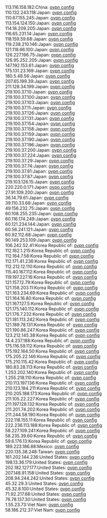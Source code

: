 113.116.158.182:China: [ovpn config](vpn/113_116_158_182.ovpn)  
110.132.243.118:Japan: [ovpn config](vpn/110_132_243_118.ovpn)  
110.67.155.245:Japan: [ovpn config](vpn/110_67_155_245.ovpn)  
113.154.124.150:Japan: [ovpn config](vpn/113_154_124_150.ovpn)  
114.18.209.205:Japan: [ovpn config](vpn/114_18_209_205.ovpn)  
116.65.231.14:Japan: [ovpn config](vpn/116_65_231_14.ovpn)  
118.159.59.68:Japan: [ovpn config](vpn/118_159_59_68.ovpn)  
119.238.210.146:Japan: [ovpn config](vpn/119_238_210_146.ovpn)  
121.118.66.100:Japan: [ovpn config](vpn/121_118_66_100.ovpn)  
126.227.196.75:Japan: [ovpn config](vpn/126_227_196_75.ovpn)  
126.95.252.205:Japan: [ovpn config](vpn/126_95_252_205.ovpn)  
147.192.153.61:Japan: [ovpn config](vpn/147_192_153_61.ovpn)  
175.131.23.169:Japan: [ovpn config](vpn/175_131_23_169.ovpn)  
180.5.48.56:Japan: [ovpn config](vpn/180_5_48_56.ovpn)  
207.65.199.39:Japan: [ovpn config](vpn/207_65_199_39.ovpn)  
211.128.34.199:Japan: [ovpn config](vpn/211_128_34_199.ovpn)  
219.100.37.10:Japan: [ovpn config](vpn/219_100_37_10.ovpn)  
219.100.37.100:Japan: [ovpn config](vpn/219_100_37_100.ovpn)  
219.100.37.103:Japan: [ovpn config](vpn/219_100_37_103.ovpn)  
219.100.37.11:Japan: [ovpn config](vpn/219_100_37_11.ovpn)  
219.100.37.126:Japan: [ovpn config](vpn/219_100_37_126.ovpn)  
219.100.37.131:Japan: [ovpn config](vpn/219_100_37_131.ovpn)  
219.100.37.154:Japan: [ovpn config](vpn/219_100_37_154.ovpn)  
219.100.37.158:Japan: [ovpn config](vpn/219_100_37_158.ovpn)  
219.100.37.159:Japan: [ovpn config](vpn/219_100_37_159.ovpn)  
219.100.37.190:Japan: [ovpn config](vpn/219_100_37_190.ovpn)  
219.100.37.196:Japan: [ovpn config](vpn/219_100_37_196.ovpn)  
219.100.37.200:Japan: [ovpn config](vpn/219_100_37_200.ovpn)  
219.100.37.224:Japan: [ovpn config](vpn/219_100_37_224.ovpn)  
219.100.37.29:Japan: [ovpn config](vpn/219_100_37_29.ovpn)  
219.100.37.74:Japan: [ovpn config](vpn/219_100_37_74.ovpn)  
219.100.37.81:Japan: [ovpn config](vpn/219_100_37_81.ovpn)  
219.100.37.87:Japan: [ovpn config](vpn/219_100_37_87.ovpn)  
219.103.126.15:Japan: [ovpn config](vpn/219_103_126_15.ovpn)  
220.220.0.171:Japan: [ovpn config](vpn/220_220_0_171.ovpn)  
27.91.109.200:Japan: [ovpn config](vpn/27_91_109_200.ovpn)  
36.14.79.61:Japan: [ovpn config](vpn/36_14_79_61.ovpn)  
39.110.33.68:Japan: [ovpn config](vpn/39_110_33_68.ovpn)  
49.156.232.75:Japan: [ovpn config](vpn/49_156_232_75.ovpn)  
60.108.255.235:Japan: [ovpn config](vpn/60_108_255_235.ovpn)  
60.116.174.249:Japan: [ovpn config](vpn/60_116_174_249.ovpn)  
60.121.234.144:Japan: [ovpn config](vpn/60_121_234_144.ovpn)  
60.56.241.121:Japan: [ovpn config](vpn/60_56_241_121.ovpn)  
60.92.112.68:Japan: [ovpn config](vpn/60_92_112_68.ovpn)  
90.149.253.109:Japan: [ovpn config](vpn/90_149_253_109.ovpn)  
106.242.52.41:Korea Republic of: [ovpn config](vpn/106_242_52_41.ovpn)  
112.162.1.215:Korea Republic of: [ovpn config](vpn/112_162_1_215.ovpn)  
112.164.7.58:Korea Republic of: [ovpn config](vpn/112_164_7_58.ovpn)  
112.171.41.236:Korea Republic of: [ovpn config](vpn/112_171_41_236.ovpn)  
112.212.12.110:Korea Republic of: [ovpn config](vpn/112_212_12_110.ovpn)  
115.40.167.112:Korea Republic of: [ovpn config](vpn/115_40_167_112.ovpn)  
119.197.227.16:Korea Republic of: [ovpn config](vpn/119_197_227_16.ovpn)  
121.157.12.79:Korea Republic of: [ovpn config](vpn/121_157_12_79.ovpn)  
121.158.203.11:Korea Republic of: [ovpn config](vpn/121_158_203_11.ovpn)  
121.163.234.69:Korea Republic of: [ovpn config](vpn/121_163_234_69.ovpn)  
121.164.16.80:Korea Republic of: [ovpn config](vpn/121_164_16_80.ovpn)  
121.167.127.5:Korea Republic of: [ovpn config](vpn/121_167_127_5.ovpn)  
121.175.140.112:Korea Republic of: [ovpn config](vpn/121_175_140_112.ovpn)  
121.176.7.232:Korea Republic of: [ovpn config](vpn/121_176_7_232.ovpn)  
121.181.113.242:Korea Republic of: [ovpn config](vpn/121_181_113_242.ovpn)  
121.189.78.131:Korea Republic of: [ovpn config](vpn/121_189_78_131.ovpn)  
121.190.86.247:Korea Republic of: [ovpn config](vpn/121_190_86_247.ovpn)  
123.212.145.38:Korea Republic of: [ovpn config](vpn/123_212_145_38.ovpn)  
14.4.237.188:Korea Republic of: [ovpn config](vpn/14_4_237_188.ovpn)  
175.116.59.112:Korea Republic of: [ovpn config](vpn/175_116_59_112.ovpn)  
175.192.164.50:Korea Republic of: [ovpn config](vpn/175_192_164_50.ovpn)  
175.205.22.146:Korea Republic of: [ovpn config](vpn/175_205_22_146.ovpn)  
175.210.115.42:Korea Republic of: [ovpn config](vpn/175_210_115_42.ovpn)  
180.83.28.113:Korea Republic of: [ovpn config](vpn/180_83_28_113.ovpn)  
1.253.202.140:Korea Republic of: [ovpn config](vpn/1_253_202_140.ovpn)  
1.255.218.110:Korea Republic of: [ovpn config](vpn/1_255_218_110.ovpn)  
210.113.197.136:Korea Republic of: [ovpn config](vpn/210_113_197_136.ovpn)  
210.123.184.211:Korea Republic of: [ovpn config](vpn/210_123_184_211.ovpn)  
210.205.188.173:Korea Republic of: [ovpn config](vpn/210_205_188_173.ovpn)  
211.105.22.227:Korea Republic of: [ovpn config](vpn/211_105_22_227.ovpn)  
211.197.128.132:Korea Republic of: [ovpn config](vpn/211_197_128_132.ovpn)  
211.201.74.202:Korea Republic of: [ovpn config](vpn/211_201_74_202.ovpn)  
211.244.58.190:Korea Republic of: [ovpn config](vpn/211_244_58_190.ovpn)  
222.118.155.11:Korea Republic of: [ovpn config](vpn/222_118_155_11.ovpn)  
222.236.113.188:Korea Republic of: [ovpn config](vpn/222_236_113_188.ovpn)  
58.227.109.241:Korea Republic of: [ovpn config](vpn/58_227_109_241.ovpn)  
58.235.39.60:Korea Republic of: [ovpn config](vpn/58_235_39_60.ovpn)  
59.6.176.13:Korea Republic of: [ovpn config](vpn/59_6_176_13.ovpn)  
189.223.186.88:Mexico: [ovpn config](vpn/189_223_186_88.ovpn)  
220.135.38.248:Taiwan: [ovpn config](vpn/220_135_38_248.ovpn)  
161.202.144.236:United States: [ovpn config](vpn/161_202_144_236.ovpn)  
198.13.36.179:United States: [ovpn config](vpn/198_13_36_179.ovpn)  
202.182.127.177:United States: [ovpn config](vpn/202_182_127_177.ovpn)  
207.148.91.158:United States: [ovpn config](vpn/207_148_91_158.ovpn)  
208.94.244.242:United States: [ovpn config](vpn/208_94_244_242.ovpn)  
45.32.29.3:United States: [ovpn config](vpn/45_32_29_3.ovpn)  
45.32.8.100:United States: [ovpn config](vpn/45_32_8_100.ovpn)  
71.92.217.68:United States: [ovpn config](vpn/71_92_217_68.ovpn)  
76.78.137.30:United States: [ovpn config](vpn/76_78_137_30.ovpn)  
1.55.23.73:Viet Nam: [ovpn config](vpn/1_55_23_73.ovpn)  
58.186.212.37:Viet Nam: [ovpn config](vpn/58_186_212_37.ovpn)  

